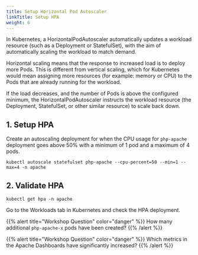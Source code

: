 ```yaml
---
title: Setup Horizontal Pod Autoscaler
linkTitle: Setup HPA
weight: 6
---
```


In Kubernetes, a HorizontalPodAutoscaler automatically updates a workload resource (such as a Deployment or StatefulSet), with the aim of automatically scaling the workload to match demand.

Horizontal scaling means that the response to increased load is to deploy more Pods. This is different from vertical scaling, which for Kubernetes would mean assigning more resources (for example: memory or CPU) to the Pods that are already running for the workload.

If the load decreases, and the number of Pods is above the configured minimum, the HorizontalPodAutoscaler instructs the workload resource (the Deployment, StatefulSet, or other similar resource) to scale back down.

## 1. Setup HPA

Create an autoscaling deployment for when the CPU usage for `php-apache` deployment goes above 50% with a minimum of 1 pod and a maximum of 4 pods.

``` text
kubectl autoscale statefulset php-apache --cpu-percent=50 --min=1 --max=4 -n apache
```

## 2. Validate HPA

``` text
kubectl get hpa -n apache
```

Go to the Workloads tab in Kubernetes and check the HPA deployment.

{{% alert title="Workshop Question" color="danger" %}}
How many additional `php-apache-x` pods have been created?
{{% /alert %}}

{{% alert title="Workshop Question" color="danger" %}}
Which metrics in the Apache Dashboards have significantly increased?
{{% /alert %}}
